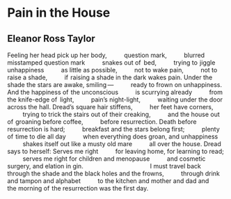 # Pain in the House
## Eleanor Ross Taylor
Feeling her head pick up her body,
         question mark,
         blurred misstamped question mark
         snakes out of   bed,
         trying to  jiggle unhappiness
         as little as possible,
         not to wake pain,
         not to raise a shade,
         if  raising a shade in the dark wakes pain.
Under the shade the stars are awake, smiling —
         ready to frown on unhappiness.
And the happiness of  the unconscious
         is scurrying already
         from the knife-edge of   light,
         pain’s night-light,
         waiting under the door across the hall.
Dread’s square hair stiffens,
         her feet have corners,
         trying to trick the stairs out of their creaking,
         and the house out of  groaning before coffee,
         before resurrection.
Death before resurrection is hard;
         breakfast and the stars belong first;
         plenty of  time to die all day
         when everything does groan, and unhappiness
         shakes itself out like a musty old mare
         all over the house.
Dread says to herself: Serves me right
         for leaving home, for learning to read;
         serves me right for children and menopause
         and cosmetic surgery, and elation in gin.
                                      I must travel back
         through the shade and the black holes and the frowns,
         through drink and tampon and alphabet
         to the kitchen and mother and dad and
         the morning of  the resurrection was the first day.